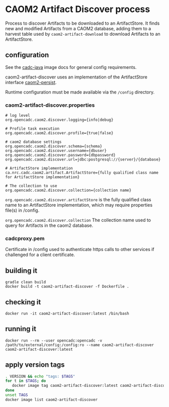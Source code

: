 # CAOM2 Artifact Discover process

Process to discover Artifacts to be downloaded to an ArtifactStore. 
It finds new and modified Artifacts from a CAOM2 database, adding them to 
a harvest table used by `caom2-artifact-download` to download Artifacts 
to an ArtifactStore.


## configuration

See the [cadc-java](https://github.com/opencadc/docker-base/tree/master/cadc-java) 
image docs for general config requirements.

caom2-artifact-discover uses an implementation of the ArtifactStore interface
[caom2-persist](https://github.com/opencadc/caom2db/tree/master/caom2-persist).

Runtime configuration must be made available via the `/config` directory.


### caom2-artifact-discover.properties
```
# log level
org.opencadc.caom2.discover.logging={info|debug}

# Profile task execution
org.opencadc.caom2.discover.profile={true|false}

# caom2 database settings
org.opencadc.caom2.discover.schema={schema}
org.opencadc.caom2.discover.username={dbuser}
org.opencadc.caom2.discover.password={dbpassword}
org.opencadc.caom2.discover.url=jdbc:postgresql://{server}/{database}

# ArtifactStore implementation
ca.nrc.cadc.caom2.artifact.ArtifactStore={fully qualified class name for ArtifactStore implementation}

# The collection to use
org.opencadc.caom2.discover.collection={collection name}
```

`org.opencadc.caom2.discover.artifactStore` is the fully qualified class name 
to an ArtifactStore implementation, which may require properties file(s) in /config.

`org.opencadc.caom2.discover.collection` The collection name used to
 query for Artifacts in the caom2 database.


### cadcproxy.pem
Certificate in /config used to authenticate https calls to other services
if challenged for a client certificate.


## building it
```
gradle clean build
docker build -t caom2-artifact-discover -f Dockerfile .
```

## checking it
```
docker run -it caom2-artifact-discover:latest /bin/bash
```

## running it
```
docker run --rm --user opencadc:opencadc -v /path/to/external/config:/config:ro --name caom2-artifact-discover caom2-artifact-discover:latest
```

## apply version tags
```bash
. VERSION && echo "tags: $TAGS" 
for t in $TAGS; do
   docker image tag caom2-artifact-discover:latest caom2-artifact-discover:$t
done
unset TAGS
docker image list caom2-artifact-discover
```
